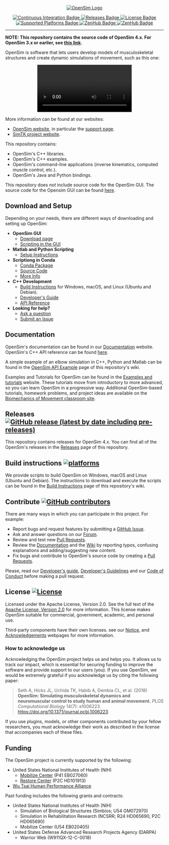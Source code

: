 <!-- OpenSim Logo -->
<p align=center>
    <a href="https://opensim.stanford.edu/">
        <img src="https://drive.google.com/uc?id=1urYfucgR4pCM5OeXySMBVc3i5oGfYRAf" alt="OpenSim Logo">
</p>

<!-- Badges -->
<p align=center>
    <a href="https://github.com/opensim-org/opensim-core/actions">
        <img src="https://github.com/opensim-org/opensim-core/workflows/continuous-integration/badge.svg" alt="Continuous Integration Badge">
    </a>
    <a href="https://github.com/opensim-org/opensim-core/releases">
        <img src="https://img.shields.io/github/v/release/opensim-org/opensim-core?include_prereleases" alt="Releases Badge">
    </a>
    <a href="https://github.com/opensim-org/opensim-core/blob/master/LICENSE.txt">
        <img src="https://img.shields.io/hexpm/l/apa" alt="License Badge">
    </a>
    <a href="https://github.com/opensim-org/opensim-core/wiki/Build-Instructions">
        <img src="https://img.shields.io/badge/platform-windows%20%7C%20macos%20%7C%20linux-lightgrey" alt="Supported Platforms Badge">
    </a>
    <a href="https://github.com/opensim-org/opensim-core/graphs/contributors">
        <img src="https://img.shields.io/github/contributors/opensim-org/opensim-core" alt="ZenHub Badge">
    </a>
    <a href="https://zenhub.com">
        <img src="https://img.shields.io/badge/Shipping%20faster%20with-ZenHub-blueviolet" alt="ZenHub Badge">
    </a>
</p>

---

**NOTE: This repository contains the source code of OpenSim 4.x. For OpenSim 3.x or earlier, see [this link](https://simtk-confluence.stanford.edu/display/OpenSim/Building+OpenSim+from+Source).**

OpenSim is software that lets users develop models of musculoskeletal structures and create dynamic simulations of movement, such as this one:

<!-- OpenSim Simulation -->
<p align="center">
    <video src="doc/images/opensim_run_cycle.mp4" alt=Simulation of human running by Sam Hamner (doi:10.1016/j.jbiomech.2010.06.025)¨>
</p>

More information can be found at our websites:

* [OpenSim website](http://opensim.stanford.edu), in particular the [support page](http://opensim.stanford.edu/support/index.html).
* [SimTK project website](https://simtk.org/home/opensim).

This repository contains:

 - OpenSim's C++ libraries.
 - OpenSim's C++ examples.
 - OpenSim's command-line applications (inverse kinematics, computed muscle control, etc.).
 - OpenSim's Java and Python bindings.
 
This repository does *not* include source code for the OpenSim GUI. The source code for the Opensim GUI can be found [here](https://github.com/opensim-org/opensim-gui).

## Download and Setup

Depending on your needs, there are different ways of downloading and setting up OpenSim:

- **OpenSim GUI**
  - [Download page](https://simtk.org/frs/?group_id=91)
  - [Scripting in the GUI](https://simtk-confluence.stanford.edu/display/OpenSim/Scripting+in+the+GUI)
- **Matlab and Python Scripting**
  - [Setup Instructions](https://simtk-confluence.stanford.edu/display/OpenSim/Scripting)
- **Scriptiong in Conda**
  - [Conda Package](https://anaconda.org/opensim-org/opensim)
  - [Source Code](https://github.com/opensim-org/conda-opensim)
  - [More Info](https://simtk-confluence.stanford.edu/display/OpenSim/Conda+Package)
- **C++ Development**
  - [Build Instructions](https://github.com/opensim-org/opensim-core/wiki/Build-Instructions) for Windows, macOS, and Linux (Ubuntu and Debian).
  - [Developer's Guide](https://simtk-confluence.stanford.edu/display/OpenSim/Developer%27s+Guide)
  - [API Reference](https://simtk.org/api_docs/opensim/api_docs)
- **Looking for help?**
  - [Ask a question](https://simtk.org/plugins/phpBB/indexPhpbb.php?group_id=91&pluginname=phpBB)
  - [Submit an Issue](https://github.com/opensim-org/opensim-core/issues)

## Documentation

OpenSim's documentation can be found in our [Documentation](https://simtk-confluence.stanford.edu/display/OpenSim/Documentation) website. 
OpenSim's C++ API reference can be found [here](https://simtk.org/api_docs/opensim/api_docs/).

A simple example of an elbow simulation in C++, Python and Matlab can be found in the [OpenSim API Example](https://github.com/opensim-org/opensim-core/wiki/OpenSim-API-Example) page of this repository's wiki.

Examples and Tutorials for OpenSim can be found in the [Examples and tutorials](https://simtk-confluence.stanford.edu/display/OpenSim/Examples+and+Tutorials) website. These tutorials move from introductory to more advanced, so you can learn OpenSim in a progressive way. Additional OpenSim-based tutorials, homework problems, and project ideas are available on the [Biomechanics of Movement classroom site](https://simtk-confluence-homeworks.stanford.edu/pages/viewpage.action?pageId=5537857). 

## Releases [![GitHub release (latest by date including pre-releases)](https://img.shields.io/github/v/release/opensim-org/opensim-core?include_prereleases)](https://github.com/opensim-org/opensim-core/releases)

This repository contains releases for OpenSim 4.x. You can find all of the OpenSim's releases in the [Releases](https://github.com/opensim-org/opensim-core/releases) page of this repository.

## Build instructions [![platforms](https://img.shields.io/badge/platform-windows%20%7C%20macos%20%7C%20linux-lightgrey)](https://github.com/opensim-org/opensim-core/wiki/Build-Instructions)

We provide scripts to build OpenSim on Windows, macOS and Linux (Ubuntu and Debian). The instructions to download and execute the scripts can be found in the [Build Instructions](https://github.com/opensim-org/opensim-core/wiki/Build-Instructions) page of this repository's wiki.

## Contribute [![GitHub contributors](https://img.shields.io/github/contributors/opensim-org/opensim-core)](https://github.com/opensim-org/opensim-core/graphs/contributors)

There are many ways in which you can participate in this project. For example:

 - Report bugs and request features by submitting a [GitHub Issue](https://github.com/opensim-org/opensim-core/issues).
 - Ask and answer questions on our [Forum](https://simtk.org/plugins/phpBB/indexPhpbb.php?group_id=91&pluginname=phpBB).
 - Review and test new [Pull Requests](https://github.com/opensim-org/opensim-core/pulls).
 - Review the [Documentation](https://simtk-confluence.stanford.edu:8443/display/OpenSim/Documentation) and the [Wiki](https://github.com/opensim-org/opensim-core/wiki) by reporting typos, confusing explanations and adding/suggesting new content.
 - Fix bugs and contribute to OpenSim's source code by creating a [Pull Requests](https://github.com/opensim-org/opensim-core/pulls).

Please, read our [Developer's guide](https://simtk-confluence.stanford.edu:8443/display/OpenSim/Developer%27s+Guide), [Developer's Guidelines](https://github.com/opensim-org/opensim-core/blob/master/DEVELOPING.md) and our [Code of Conduct](https://github.com/opensim-org/opensim-core/blob/master/CODE_OF_CONDUCT.md) before making a pull request. 

## License [![License](https://img.shields.io/hexpm/l/apa)](https://github.com/opensim-org/opensim-core/blob/master/LICENSE.txt)

Licensed under the Apache License, Version 2.0.  See the full text of the [Apache License, Version 2.0](https://github.com/opensim-org/opensim-core/blob/master/LICENSE.txt) for more information. This license makes OpenSim suitable for commercial, government, academic, and personal use. 

Third-party components have their own licenses. see our [Notice](https://github.com/opensim-org/opensim-core/blob/master/NOTICE), and [Acknowledgements](https://simtk-confluence.stanford.edu:8443/display/OpenSim/Acknowledgements) webpages for more information.

### How to acknowledge us

Acknowledging the OpenSim project helps us and helps you. It allows us to track our impact, which is essential for securing funding to improve the software and provide support to our users (you). If you use OpenSim, we would be extremely grateful if you acknowledge us by citing the following paper:

> Seth A, Hicks JL, Uchida TK, Habib A, Dembia CL, et al. (2018) **OpenSim: Simulating musculoskeletal dynamics and neuromuscular control to study human and animal movement.** _PLOS Computational Biology_ 14(7): e1006223. https://doi.org/10.1371/journal.pcbi.1006223

If you use plugins, models, or other components contributed by your fellow researchers, you must acknowledge their work as described in the license that accompanies each of these files.


## Funding

The OpenSim project is currently supported by the following:
 - United States National Institutes of Health (NIH)
    - [Mobilize Center](https://mobilize.stanford.edu/) (P41 EB027060)
    - [Restore Center](https://restore.stanford.edu/) (P2C HD101913)
 - [Wu Tsai Human Performance Alliance](https://humanperformancealliance.org/)

Past funding includes the following grants and contracts:

 - United States National Institutes of Health (NIH)
    - Simulation of Biological Structures (Simbios; U54 GM072970)
    - Simulation in Rehabilitation Research (NCSRR; R24 HD065690, P2C HD065690)
    - Mobilize Center (U54 EB020405)
 - United States Defense Advanced Research Projects Agency (DARPA)
    - Warrior Web (W911QX-12-C-0018)
